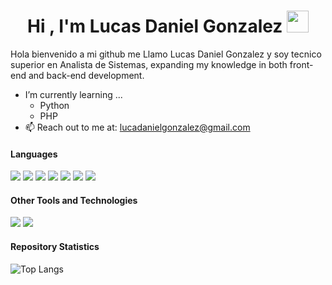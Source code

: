 <h1 align="center"><b>Hi , I'm Lucas Daniel Gonzalez </b><img src="https://media.giphy.com/media/hvRJCLFzcasrR4ia7z/giphy.gif" width="35"></h1>
<!--  -->


Hola bienvenido a mi github me Llamo Lucas Daniel Gonzalez y soy tecnico superior en Analista de Sistemas,
expanding my knowledge in both front-end and back-end development.
- I’m currently learning ...
  - Python
  - PHP
- 📫 Reach out to me at: <a href="lucadanielgonzalez@gmail.com"> lucadanielgonzalez@gmail.com</a>

<h4> Languages </h4>
<span> 
  <img src="https://img.shields.io/badge/HTML5-E34F26?style=for-the-badge&logo=html5&logoColor=white">
  <img src="https://img.shields.io/badge/CSS3-1572B6?style=for-the-badge&logo=css3&logoColor=white">
  <img src="https://img.shields.io/badge/JavaScript-F7DF1E?style=for-the-badge&logo=javascript&logoColor=black">
  <img src="https://img.shields.io/badge/C-00599C?style=for-the-badge&logo=c&logoColor=white">
  <img src="https://img.shields.io/badge/python-3670A0?style=for-the-badge&logo=python&logoColor=ffdd54">
  <img src="https://img.shields.io/badge/php-%23777BB4.svg?style=for-the-badge&logo=php&logoColor=white">
  <img src="https://img.shields.io/badge/angular-%23DD0031.svg?style=for-the-badge&logo=angular&logoColor=white">
</span>

<h4> Other Tools and Technologies </h4>
<span>
  <img src="https://img.shields.io/badge/Trello-%23026AA7.svg?style=for-the-badge&logo=trello&logoColor=white">
  <img src="https://img.shields.io/badge/MySQL-00000F?style=for-the-badge&logo=mysql&logoColor=white">
</span>

<h4>Repository Statistics</h4>

![Top Langs](https://github-readme-stats.vercel.app/api/top-langs/?username=lucasdanielgonzalez&layout=compact&theme=dark)
